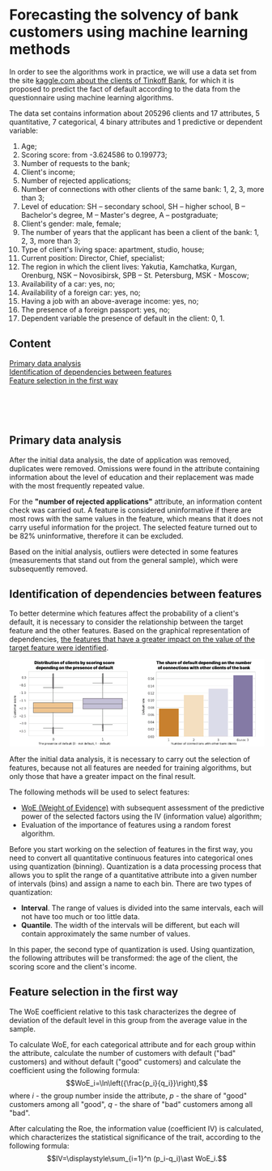 # Forecasting the solvency of bank customers using machine learning methods

In order to see the algorithms work in practice, we will use a data set from the site [kaggle.com about the clients of Tinkoff Bank](https://www.kaggle.com/c/fintech-credit-scoring), for which it is proposed to predict the fact of default according to the data from the questionnaire using machine learning algorithms.

The data set contains information about 205296 clients and 17 attributes, 5 quantitative, 7 categorical, 4 binary attributes and 1 predictive or dependent variable:
1. Age;
2. Scoring score: from -3.624586 to 0.199773; 
3. Number of requests to the bank; 
4. Client's income;
5. Number of rejected applications;
6. Number of connections with other clients of the same bank: 1, 2, 3, more than 3;
7. Level of education: SH – secondary school, SH – higher school, B – Bachelor's degree, M – Master's degree, A – postgraduate;
8. Client's gender: male, female;
9. The number of years that the applicant has been a client of the bank: 1, 2, 3, more than 3;
10. Type of client's living space: apartment, studio, house;
11. Current position: Director, Chief, specialist;
12. The region in which the client lives: Yakutia, Kamchatka, Kurgan, Orenburg, NSK – Novosibirsk, SPB – St. Petersburg, MSK - Moscow;
13. Availability of a car: yes, no;
14. Availability of a foreign car: yes, no;
15. Having a job with an above-average income: yes, no;
16. The presence of a foreign passport: yes, no;
17. Dependent variable the presence of default in the client: 0, 1.

## Content
[Primary data analysis](#primary_data_analysis)   
[Identification of dependencies between features](#dependencies)    
[Feature selection in the first way](#feature_selection_first)  
[]()  
[]()  
[]()  
[]()  
[]()  

<a name="primary_data_analysis"><h2>Primary data analysis</h2></a>
After the initial data analysis, the date of application was removed, duplicates were removed. Omissions were found in the attribute containing information about the level of education and their replacement was made with the most frequently repeated value.

For the **"number of rejected applications"** attribute, an information content check was carried out. A feature is considered uninformative if there are most rows with the same values in the feature, which means that it does not carry useful information for the project. The selected feature turned out to be 82% uninformative, therefore it can be excluded.

Based on the initial analysis, outliers were detected in some features (measurements that stand out from the general sample), which were subsequently removed.

<a name="dependencies"><h2>Identification of dependencies between features</h2></a>
To better determine which features affect the probability of a client's default, it is necessary to consider the relationship between the target feature and the other features. Based on the graphical representation of dependencies, [the features that have a greater impact on the value of the target feature were identified](#dependencies_between_features_img).

<a name="dependencies_between_features_img">![DependenciesBetweenFeatures](https://github.com/businsweetie/data_science_projects/blob/main/credit_scoring/pic/dependencies_between_features.png)</a>

After the initial data analysis, it is necessary to carry out the selection of features, because not all features are needed for training algorithms, but only those that have a greater impact on the final result.

The following methods will be used to select features:
- [WoE (Weight of Evidence)](https://machinelearningmastery.ru/attribute-relevance-analysis-in-python-iv-and-woe-b5651443fc04/) with subsequent assessment of the predictive power of the selected factors using the IV (information value) algorithm;
- Evaluation of the importance of features using a random forest algorithm.

Before you start working on the selection of features in the first way, you need to convert all quantitative continuous features into categorical ones using quantization (binning). Quantization is a data processing process that allows you to split the range of a quantitative attribute into a given number of intervals (bins) and assign a name to each bin. There are two types of quantization:
- **Interval**. The range of values is divided into the same intervals, each will not have too much or too little data.
- **Quantile**. The width of the intervals will be different, but each will contain approximately the same number of values.

In this paper, the second type of quantization is used. Using quantization, the following attributes will be transformed: the age of the client, the scoring score and the client's income.

<a name="feature_selection_first"><h2>Feature selection in the first way</h2></a>

The WoE coefficient relative to this task characterizes the degree of deviation of the default level in this group from the average value in the sample.

To calculate WoE, for each categorical attribute and for each group within the attribute, calculate the number of customers with default ("bad" customers) and without default ("good" customers) and calculate the coefficient using the following formula:
$$WoE_i=\ln\left({\frac{p_i}{q_i}}\right),$$
where $i$ - the group number inside the attribute, $p$ - the share of "good" customers among all "good", $q$ - the share of "bad" customers among all "bad".

After calculating the Roe, the information value (coefficient IV) is calculated, which characterizes the statistical significance of the trait, according to the following formula:
$$IV=\displaystyle\sum_{i=1}^n (p_i-q_i)\ast WoE_i.$$
